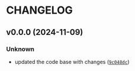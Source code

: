 # CHANGELOG


## v0.0.0 (2024-11-09)

### Unknown

* updated the code base with changes ([`9c048dc`](https://github.com/NeemaN10/SeaGOAT/commit/9c048dc90e151f082228d4e9f23531753e383ec6))
